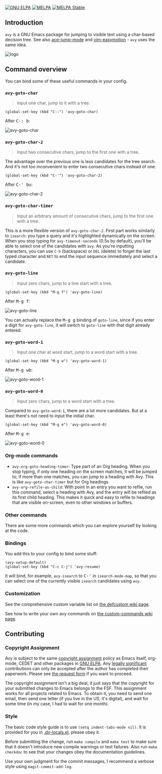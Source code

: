 [![GNU ELPA](https://elpa.gnu.org/packages/avy.svg)](https://elpa.gnu.org/packages/avy.html)
[![MELPA](https://melpa.org/packages/avy-badge.svg)](https://melpa.org/#/avy)
[![MELPA Stable](https://stable.melpa.org/packages/avy-badge.svg)](https://stable.melpa.org/#/avy)

## Introduction

`avy` is a GNU Emacs package for jumping to visible text using a char-based decision tree.  See also [ace-jump-mode](https://github.com/winterTTr/ace-jump-mode) and [vim-easymotion](https://github.com/Lokaltog/vim-easymotion) - `avy` uses the same idea.

![logo](https://raw.githubusercontent.com/wiki/abo-abo/avy/images/avy-avatar-1.png)

## Command overview

You can bind some of these useful commands in your config.

### `avy-goto-char`

> Input one char, jump to it with a tree.

```elisp
(global-set-key (kbd "C-:") 'avy-goto-char)
```

After <kbd>C-: b</kbd>:

![avy-goto-char](https://raw.githubusercontent.com/wiki/nloyola/avy/images/avy-goto-char.png)

### `avy-goto-char-2`

> Input two consecutive chars, jump to the first one with a tree.

The advantage over the previous one is less candidates for the tree search. And it's not too inconvenient to enter two consecutive chars instead of one.

```elisp
(global-set-key (kbd "C-'") 'avy-goto-char-2)
```

After <kbd>C-' bu</kbd>:

![avy-goto-char-2](http://oremacs.com/download/avi-goto-char-2.png)

### `avy-goto-char-timer`

> Input an arbitrary amount of consecutive chars, jump to the first one with a tree.

This is a more flexible version of `avy-goto-char-2`. First part works similarly to `isearch`: you type a query and it's highlighted dynamically on the screen.  When you stop typing for `avy-timeout-seconds` (0.5s by default), you'll be able to select one of the candidates with `avy`. As you're inputting characters, you can use `C-h` (backspace) or `DEL` (delete) to
forget the last typed character and `RET` to end the input sequence immediately and select a candidate.

### `avy-goto-line`

> Input zero chars, jump to a line start with a tree.

```elisp
(global-set-key (kbd "M-g f") 'avy-goto-line)
```

After <kbd>M-g f</kbd>:

![avy-goto-line](http://oremacs.com/download/avi-goto-line.png)

You can actually replace the <kbd>M-g g</kbd> binding of `goto-line`, since if you enter a digit for `avy-goto-line`, it will switch to `goto-line` with that digit already entered.

### `avy-goto-word-1`

> Input one char at word start, jump to a word start with a tree.

```elisp
(global-set-key (kbd "M-g w") 'avy-goto-word-1)
```

After <kbd>M-g wb</kbd>:

![avy-goto-word-1](http://oremacs.com/download/avi-goto-word-1.png)

### `avy-goto-word-0`

> Input zero chars, jump to a word start with a tree.

Compared to `avy-goto-word-1`, there are a lot more candidates. But at a least there's not need to input the initial char.

```elisp
(global-set-key (kbd "M-g e") 'avy-goto-word-0)
```

After <kbd>M-g e</kbd>:

![avy-goto-word-0](http://oremacs.com/download/avi-goto-word-0.png)

### Org-mode commands

  * `avy-org-goto-heading-timer`: Type part of an Org heading.  When you stop typing, if only one heading on the screen matches, it will be jumped to; if more than one matches, you can jump to a heading with Avy.  This is like `avy-goto-char-timer` but for Org headings.
  * `avy-org-refile-as-child`: With point in an entry you want to refile, run this command, select a heading with Avy, and the entry will be refiled as its first child heading.  This makes it quick and easy to refile to headings that are visible on-screen, even to other windows or buffers.

### Other commands

There are some more commands which you can explore yourself by looking at the code.

### Bindings

You add this to your config to bind some stuff:

```elisp
(avy-setup-default)
(global-set-key (kbd "C-c C-j") 'avy-resume)
```

It will bind, for example, `avy-isearch` to <kbd>C-'</kbd> in `isearch-mode-map`, so that you can select one of the currently visible `isearch` candidates using `avy`.

### Customization

See the comprehensive custom variable list on [the defcustom wiki page](https://github.com/abo-abo/avy/wiki/defcustom).

See how to write your own avy commands on [the custom-commands wiki page](https://github.com/abo-abo/avy/wiki/custom-commands).

## Contributing

### Copyright Assignment

Avy is subject to the same [copyright assignment](http://www.gnu.org/prep/maintain/html_node/Copyright-Papers.html) policy as Emacs itself, org-mode, CEDET and other packages in [GNU ELPA](http://elpa.gnu.org/packages/). Any [legally significant](http://www.gnu.org/prep/maintain/html_node/Legally-Significant.html#Legally-Significant) contributions can only be accepted after the author has completed their paperwork. Please see [the request form](http://git.savannah.gnu.org/cgit/gnulib.git/tree/doc/Copyright/request-assign.future) if you want to proceed.

The copyright assignment isn't a big deal, it just says that the copyright for your submitted changes to Emacs belongs to the FSF. This assignment works for all projects related to Emacs. To obtain it, you need to send one email, then send one letter (if you live in the US, it's digital), and wait for some time (in my case, I had to wait for one month).

### Style

The basic code style guide is to use `(setq indent-tabs-mode nil)`. It is provided for you in [.dir-locals.el](https://github.com/abo-abo/avy/blob/master/.dir-locals.el), please obey it.

Before submitting the change, run `make compile` and `make test` to make sure that it doesn't introduce new compile warnings or test failures. Also run `make checkdoc` to see that your changes obey the documentation guidelines.

Use your own judgment for the commit messages, I recommend a verbose style using `magit-commit-add-log`.
